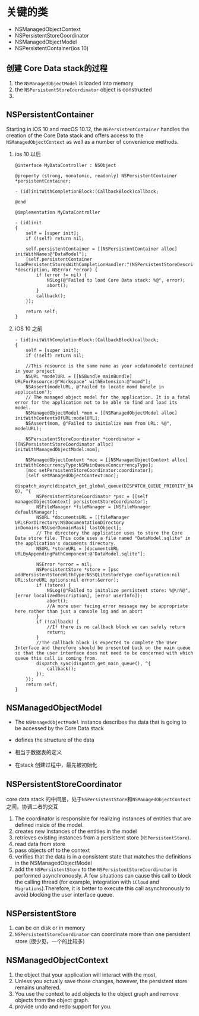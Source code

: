 # 关键的类
- NSManagedObjectContext
- NSPersistentStoreCoordinator
- NSManagedObjectModel
- NSPersistentContainer(ios 10)

## 创建 Core Data stack的过程
1. the `NSManagedObjectModel` is loaded into memory
2. the `NSPersistentStoreCoordinator` object is constructed
3. 

## NSPersistentContainer
Starting in iOS 10 and macOS 10.12, the `NSPersistentContainer` handles the creation of the Core Data stack and offers access to the `NSManagedObjectContext` as well as a number of convenience methods. 

1. ios 10 以后

    ```
    @interface MyDataController : NSObject
    
    @property (strong, nonatomic, readonly) NSPersistentContainer *persistentContainer;
    
    - (id)initWithCompletionBlock:(CallbackBlock)callback;
    
    @end
    
    @implementation MyDataController
    
    - (id)init
    {
        self = [super init];
        if (!self) return nil;
    
        self.persistentContainer = [[NSPersistentContainer alloc] initWithName:@"DataModel"];
        [self.persistentContainer loadPersistentStoresWithCompletionHandler:^(NSPersistentStoreDescription *description, NSError *error) {
            if (error != nil) {
                NSLog(@"Failed to load Core Data stack: %@", error);
                abort();
            }
            callback();
        }];
    
        return self;
    }

    ```

2. iOS 10 之前


    ```
    - (id)initWithCompletionBlock:(CallbackBlock)callback;
    {
        self = [super init];
        if (!self) return nil;
    
        //This resource is the same name as your xcdatamodeld contained in your project
        NSURL *modelURL = [[NSBundle mainBundle] URLForResource:@"Workspace" withExtension:@"momd"];
        NSAssert(modelURL, @"Failed to locate momd bundle in application");
        // The managed object model for the application. It is a fatal error for the application not to be able to find and load its model.
        NSManagedObjectModel *mom = [[NSManagedObjectModel alloc] initWithContentsOfURL:modelURL];
        NSAssert(mom, @"Failed to initialize mom from URL: %@", modelURL);
    
        NSPersistentStoreCoordinator *coordinator = [[NSPersistentStoreCoordinator alloc] initWithManagedObjectModel:mom];
    
        NSManagedObjectContext *moc = [[NSManagedObjectContext alloc] initWithConcurrencyType:NSMainQueueConcurrencyType];
        [moc setPersistentStoreCoordinator:coordinator];
        [self setManagedObjectContext:moc];
        dispatch_async(dispatch_get_global_queue(DISPATCH_QUEUE_PRIORITY_BACKGROUND, 0), ^{
            NSPersistentStoreCoordinator *psc = [[self managedObjectContext] persistentStoreCoordinator];
            NSFileManager *fileManager = [NSFileManager defaultManager];
            NSURL *documentsURL = [[fileManager URLsForDirectory:NSDocumentationDirectory inDomains:NSUserDomainMask] lastObject];
            // The directory the application uses to store the Core Data store file. This code uses a file named "DataModel.sqlite" in the application's documents directory.
            NSURL *storeURL = [documentsURL URLByAppendingPathComponent:@"DataModel.sqlite"];
    
            NSError *error = nil;
            NSPersistentStore *store = [psc addPersistentStoreWithType:NSSQLiteStoreType configuration:nil URL:storeURL options:nil error:&error];
            if (!store) {
                NSLog(@"Failed to initalize persistent store: %@\n%@", [error localizedDescription], [error userInfo]);
                abort();
                //A more user facing error message may be appropriate here rather than just a console log and an abort
            }
            if (!callback) {
                //If there is no callback block we can safely return
                return;
            }
            //The callback block is expected to complete the User Interface and therefore should be presented back on the main queue so that the user interface does not need to be concerned with which queue this call is coming from.
            dispatch_sync(dispatch_get_main_queue(), ^{
                callback();
            });
        });
        return self;
    }

    ```


## NSManagedObjectModel

- The `NSManagedObjectModel` instance describes the data that is going to be accessed by the Core Data stack 
- defines the structure of the data


- 相当于数据表的定义
- 在stack 创建过程中，最先被初始化

## NSPersistentStoreCoordinator
core data stack 的中间层，处于`NSPersistentStore`和`NSManagedObjectContext`之间，协调二者的交互
1.  The coordinator is responsible for realizing instances of entities that are defined inside of the model.
2. creates new instances of the entities in the model
3. retrieves existing instances from a persistent store (`NSPersistentStore`). 
4. read data from store 
5. pass objects off to the context
6. verifies that the data is in a consistent state that matches the definitions in the NSManagedObjectModel
7. add the `NSPersistentStore` to the `NSPersistentStoreCoordinator` is performed asynchronously. A few situations can cause this call to block the calling thread (for example, integration with `iCloud` and `Migrations`).Therefore, it is better to execute this call asynchronously to avoid blocking the user interface queue.


## NSPersistentStore
1. can be on disk or in memory
2. `NSPersistentStoreCoordinator` can coordinate more than one persistent store (很少见，一个的比较多)

## NSManagedObjectContext
1. the object that your application will interact with the most, 
2. Unless you actually save those changes, however, the persistent store remains unaltered.
3.  You use the context to add objects to the object graph and remove objects from the object graph.
4. provide undo and redo support for you.
